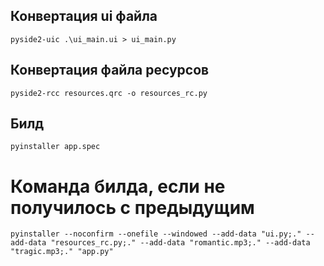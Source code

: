 ## Конвертация ui файла
`pyside2-uic .\ui_main.ui > ui_main.py`

## Конвертация файла ресурсов
`pyside2-rcc resources.qrc -o resources_rc.py`

## Билд
`pyinstaller app.spec`

# Команда билда, если не получилось с предыдущим
`pyinstaller --noconfirm --onefile --windowed --add-data "ui.py;." --add-data "resources_rc.py;." --add-data "romantic.mp3;." --add-data "tragic.mp3;." "app.py"`